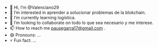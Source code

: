 - 👋 Hi, I’m @Valenciano29
- 👀 I’m interested in aprender a solucionar problemas de la blokchain.
- 🌱 I’m currently learning logística.
- 💞️ I’m looking to collaborate on todo lo que sea necesario y me interese.
- 📫 How to reach me pausegarra17@gmail.com .
- 😄 Pronouns: ...
- ⚡ Fun fact: ...

<!---
Valenciano29/Valenciano29 is a ✨ special ✨ repository because its `README.md` (this file) appears on your GitHub profile.
You can click the Preview link to take a look at your changes.
--->
